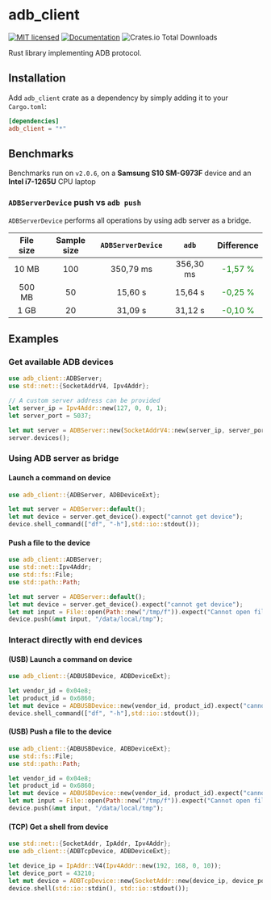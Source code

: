 # adb_client

[![MIT licensed](https://img.shields.io/crates/l/adb_client.svg)](./LICENSE-MIT)
[![Documentation](https://docs.rs/adb_client/badge.svg)](https://docs.rs/adb_client)
![Crates.io Total Downloads](https://img.shields.io/crates/d/adb_client)

Rust library implementing ADB protocol.

## Installation

Add `adb_client` crate as a dependency by simply adding it to your `Cargo.toml`:

```toml
[dependencies]
adb_client = "*"
```

## Benchmarks

Benchmarks run on `v2.0.6`, on a **Samsung S10 SM-G973F** device and an **Intel i7-1265U** CPU laptop

### `ADBServerDevice` push vs `adb push`

`ADBServerDevice` performs all operations by using adb server as a bridge.

|File size|Sample size|`ADBServerDevice`|`adb`|Difference|
|:-------:|:---------:|:----------:|:---:|:-----:|
|10 MB|100|350,79 ms|356,30 ms|<div style="color:green">-1,57 %</div>|
|500 MB|50|15,60 s|15,64 s|<div style="color:green">-0,25 %</div>|
|1 GB|20|31,09 s|31,12 s|<div style="color:green">-0,10 %</div>|

## Examples

### Get available ADB devices

```rust no_run
use adb_client::ADBServer;
use std::net::{SocketAddrV4, Ipv4Addr};

// A custom server address can be provided
let server_ip = Ipv4Addr::new(127, 0, 0, 1);
let server_port = 5037;

let mut server = ADBServer::new(SocketAddrV4::new(server_ip, server_port));
server.devices();
```

### Using ADB server as bridge

#### Launch a command on device

```rust no_run
use adb_client::{ADBServer, ADBDeviceExt};

let mut server = ADBServer::default();
let mut device = server.get_device().expect("cannot get device");
device.shell_command(["df", "-h"],std::io::stdout());
```

#### Push a file to the device

```rust no_run
use adb_client::ADBServer;
use std::net::Ipv4Addr;
use std::fs::File;
use std::path::Path;

let mut server = ADBServer::default();
let mut device = server.get_device().expect("cannot get device");
let mut input = File::open(Path::new("/tmp/f")).expect("Cannot open file");
device.push(&mut input, "/data/local/tmp");
```

### Interact directly with end devices

#### (USB) Launch a command on device

```rust no_run
use adb_client::{ADBUSBDevice, ADBDeviceExt};

let vendor_id = 0x04e8;
let product_id = 0x6860;
let mut device = ADBUSBDevice::new(vendor_id, product_id).expect("cannot find device");
device.shell_command(["df", "-h"],std::io::stdout());
```

#### (USB) Push a file to the device

```rust no_run
use adb_client::{ADBUSBDevice, ADBDeviceExt};
use std::fs::File;
use std::path::Path;

let vendor_id = 0x04e8;
let product_id = 0x6860;
let mut device = ADBUSBDevice::new(vendor_id, product_id).expect("cannot find device");
let mut input = File::open(Path::new("/tmp/f")).expect("Cannot open file");
device.push(&mut input, "/data/local/tmp");
```

#### (TCP) Get a shell from device

```rust no_run
use std::net::{SocketAddr, IpAddr, Ipv4Addr};
use adb_client::{ADBTcpDevice, ADBDeviceExt};

let device_ip = IpAddr::V4(Ipv4Addr::new(192, 168, 0, 10));
let device_port = 43210;
let mut device = ADBTcpDevice::new(SocketAddr::new(device_ip, device_port)).expect("cannot find device");
device.shell(std::io::stdin(), std::io::stdout());
```
